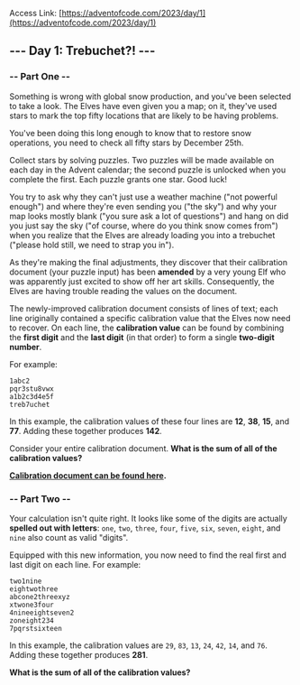 Access Link: [https://adventofcode.com/2023/day/1](https://adventofcode.com/2023/day/1)

## --- Day 1: Trebuchet?! ---

### -- Part One -- 
Something is wrong with global snow production, and you've been selected to take a look. The Elves have even given you a 
map; on it, they've used stars to mark the top fifty locations that are likely to be having problems.

You've been doing this long enough to know that to restore snow operations, you need to check all fifty stars by December 
25th.

Collect stars by solving puzzles. Two puzzles will be made available on each day in the Advent calendar; the second 
puzzle is unlocked when you complete the first. Each puzzle grants one star. Good luck!

You try to ask why they can't just use a weather machine ("not powerful enough") and where they're even sending you 
("the sky") and why your map looks mostly blank ("you sure ask a lot of questions") and hang on did you just say the 
sky ("of course, where do you think snow comes from") when you realize that the Elves are already loading you into a 
trebuchet ("please hold still, we need to strap you in").

As they're making the final adjustments, they discover that their calibration document (your puzzle input) has been 
**amended** by a very young Elf who was apparently just excited to show off her art skills. Consequently, the Elves are 
having trouble reading the values on the document.

The newly-improved calibration document consists of lines of text; each line originally contained a specific 
calibration value that the Elves now need to recover. On each line, the **calibration value** can be found by combining 
the **first digit** and the **last digit** (in that order) to form a single **two-digit number**.

For example:
```
1abc2
pqr3stu8vwx
a1b2c3d4e5f
treb7uchet
```

In this example, the calibration values of these four lines are **12**, **38**, **15**, and **77**. 
Adding these together produces **142**.

Consider your entire calibration document. **What is the sum of all of the calibration values?**

**[Calibration document can be found here](input.txt).**

### -- Part Two -- 
Your calculation isn't quite right. It looks like some of the digits are actually **spelled out with letters**: 
`one`, `two`, `three`, `four`, `five`, `six`, `seven`, `eight`, and `nine` also count as valid "digits".

Equipped with this new information, you now need to find the real first and last digit on each line. For example:

```
two1nine
eightwothree
abcone2threexyz
xtwone3four
4nineeightseven2
zoneight234
7pqrstsixteen
```

In this example, the calibration values are `29`, `83`, `13`, `24`, `42`, `14`, and `76`. 
Adding these together produces **281**.

**What is the sum of all of the calibration values?**